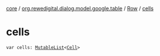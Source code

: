 [core](../../index.md) / [org.rewedigital.dialog.model.google.table](../index.md) / [Row](index.md) / [cells](./cells.md)

# cells

`var cells: `[`MutableList`](https://kotlinlang.org/api/latest/jvm/stdlib/kotlin.collections/-mutable-list/index.html)`<`[`Cell`](../-cell/index.md)`>`